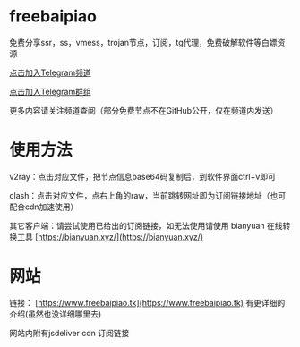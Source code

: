# freebaipiao
免费分享ssr，ss，vmess，trojan节点，订阅，tg代理，免费破解软件等白嫖资源

[点击加入Telegram频道](https://t.me/freebaipiao)

[点击加入Telegram群组](https://t.me/aifxproxy)

更多内容请关注频道查阅（部分免费节点不在GitHub公开，仅在频道内发送）

# 使用方法
v2ray：点击对应文件，把节点信息base64码复制后，到软件界面ctrl+v即可

clash：点击对应文件，点右上角的raw，当前跳转网址即为订阅链接地址（也可配合cdn加速使用）

其它客户端：请尝试使用已给出的订阅链接，如无法使用请使用 bianyuan 在线转换工具 [https://bianyuan.xyz/](https://bianyuan.xyz/)

# 网站
链接： [https://www.freebaipiao.tk](https://www.freebaipiao.tk)
有更详细的介绍(虽然也没详细哪里去)

网站内附有jsdeliver cdn 订阅链接
